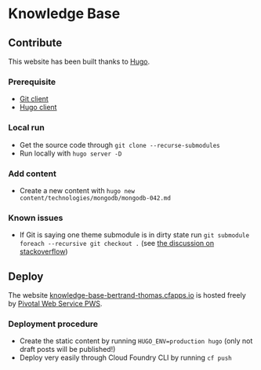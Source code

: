 # Knowledge Base

## Contribute

This website has been built thanks to [Hugo](https://gohugo.io/).

### Prerequisite

- [Git client](https://git-scm.com/downloads)
- [Hugo client](https://gohugo.io/getting-started/installing)

### Local run

- Get the source code through `git clone --recurse-submodules`
- Run locally with `hugo server -D`

### Add content

- Create a new content with `hugo new content/technologies/mongodb/mongodb-042.md`

### Known issues

- If Git is saying one theme submodule is in dirty state run `git submodule foreach --recursive git checkout .` (see [the discussion on stackoverflow](https://stackoverflow.com/questions/4873980/git-diff-says-subproject-is-dirty))

## Deploy

The website [knowledge-base-bertrand-thomas.cfapps.io](https://knowledge-base-bertrand-thomas.cfapps.io/) is hosted freely by [Pivotal Web Service PWS](https://run.pivotal.io/).

### Deployment procedure

- Create the static content by running `HUGO_ENV=production hugo` (only not draft posts will be published!)
- Deploy very easily through Cloud Foundry CLI by running `cf push`
